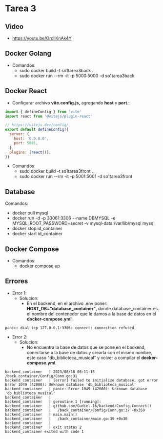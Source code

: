 # Tarea 3

## Video

* https://youtu.be/OrcllKnAk4Y

## Docker Golang

* Comandos:
  * sudo docker build -t so1tarea3back .
  * sudo docker run --rm -it -p 5000:5000 -d so1tarea3back

## Docker React

* Configurar archivo **vite.config.js,** agregando **host** y **port**.:

```javascript
import { defineConfig } from 'vite'
import react from '@vitejs/plugin-react'

// https://vitejs.dev/config/
export default defineConfig({
  server: {
    host: '0.0.0.0',
    port: 5001,
  },
  plugins: [react()],
})
```

* Comandos:
  * sudo docker build -t so1tarea3front .
  * sudo docker run --rm -it -p 5001:5001 -d so1tarea3front

## Database

Comandos:

* docker pull mysql
* docker run -d -p 33061:3306 --name DBMYSQL -e MYSQL_ROOT_PASSWORD=secret -v mysql-data:/var/lib/mysql mysql
* docker stop id_container
* docker start id_container

## Docker Compose

* Comandos:
  * docker compose up

## Errores

* Error 1:
  * Solucion:
    * En el backend, en el archivo .env poner: **HOST_DB="database_container"**, donde database_container es el nombre del contenedor que le damos a la base de datos en el **docker-compose.yml**

```
panic: dial tcp 127.0.0.1:3306: connect: connection refused
```

* Error 2:
  * Solucion:
    * No encuentra la base de datos que se pone en el backend, conectarse a la base de datos y crearla con el mismo nombre, este caso "db_biblioteca_musical" y volver a compilar el **docker-compose.yml**.

```
backend_container   | 2023/08/18 06:11:15 /back_container/Config/Conn.go:31
backend_container   | [error] failed to initialize database, got error Error 1049 (42000): Unknown database 'db_biblioteca_musical'
backend_container   | panic: Error 1049 (42000): Unknown database 'db_biblioteca_musical'
backend_container   | 
backend_container   | goroutine 1 [running]:
backend_container   | github.com/Gudiel-16/backend/Config.Connect()
backend_container   | 	/back_container/Config/Conn.go:37 +0x359
backend_container   | main.main()
backend_container   | 	/back_container/main.go:39 +0x30
backend_container   | 
backend_container   | exit status 2
backend_container exited with code 1

```